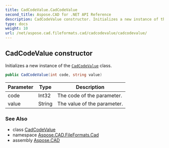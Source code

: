 ```yaml
---
title: CadCodeValue.CadCodeValue
second_title: Aspose.CAD for .NET API Reference
description: CadCodeValue constructor. Initializes a new instance of the CadCodeValue class
type: docs
weight: 10
url: /net/aspose.cad.fileformats.cad/cadcodevalue/cadcodevalue/
---
```

## CadCodeValue constructor

Initializes a new instance of the [`CadCodeValue`](../) class.

```csharp
public CadCodeValue(int code, string value)
```

| Parameter | Type | Description |
| --- | --- | --- |
| code | Int32 | The code of the parameter. |
| value | String | The value of the parameter. |

### See Also

* class [CadCodeValue](../)
* namespace [Aspose.CAD.FileFormats.Cad](../../cadcodevalue/)
* assembly [Aspose.CAD](../../../)


